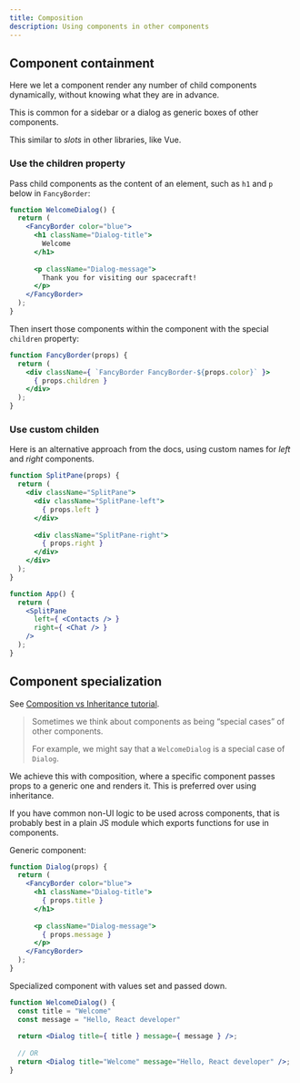 ```yaml
---
title: Composition
description: Using components in other components
---
```


## Component containment

Here we let a component render any number of child components dynamically, without knowing what they are in advance.

This is common for a sidebar or a dialog as generic boxes of other components.

This similar to _slots_ in other libraries, like Vue.

### Use the children property

Pass child components as the content of an element, such as `h1` and `p` below in `FancyBorder`:

```jsx
function WelcomeDialog() {
  return (
    <FancyBorder color="blue">
      <h1 className="Dialog-title">       
        Welcome     
      </h1>
      
      <p className="Dialog-message">      
        Thank you for visiting our spacecraft!     
      </p>
    </FancyBorder>
  );
}
```

Then insert those components within the component with the special `children` property:

```jsx
function FancyBorder(props) {
  return (
    <div className={ `FancyBorder FancyBorder-${props.color}` }>
      { props.children }    
    </div>
  );
}
```

### Use custom childen

Here is an alternative approach from the docs, using custom names for _left_ and _right_ components.

```jsx
function SplitPane(props) {
  return (
    <div className="SplitPane">
      <div className="SplitPane-left">
        { props.left }     
      </div>
      
      <div className="SplitPane-right">
        { props.right }     
      </div>
    </div>
  );
}

function App() {
  return (
    <SplitPane
      left={ <Contacts /> }
      right={ <Chat /> } 
    />
  );
}
```


## Component specialization

See [Composition vs Inheritance tutorial][].

[Composition vs Inheritance tutorial]: https://reactjs.org/docs/composition-vs-inheritance.html

> Sometimes we think about components as being “special cases” of other components. 
> 
> For example, we might say that a `WelcomeDialog` is a special case of `Dialog`.

We achieve this with composition, where a specific component passes props to a generic one and renders it. This is preferred over using inheritance.

If you have common non-UI logic to be used across components, that is probably best in a plain JS module which exports functions for use in components.

Generic component:

```jsx
function Dialog(props) {
  return (
    <FancyBorder color="blue">
      <h1 className="Dialog-title">
        { props.title }    
      </h1>
        
      <p className="Dialog-message">
        { props.message }    
      </p>
    </FancyBorder>
  );
}
```

Specialized component with values set and passed down.

```jsx
function WelcomeDialog() {
  const title = "Welcome"
  const message = "Hello, React developer"
  
  return <Dialog title={ title } message={ message } />;
  
  // OR
  return <Dialog title="Welcome" message="Hello, React developer" />;
}
```
